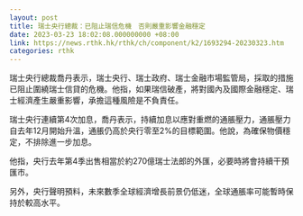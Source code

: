 ```yaml
---
layout: post
title: 瑞士央行總裁：已阻止瑞信危機　否則嚴重影響金融穩定
date: 2023-03-23 18:02:08.000000000 +08:00
link: https://news.rthk.hk/rthk/ch/component/k2/1693294-20230323.htm
categories: rthk
---
```


瑞士央行總裁喬丹表示，瑞士央行、瑞士政府、瑞士金融市場監管局，採取的措施已阻止圍繞瑞士信貸的危機。他指，如果瑞信破產，將對國內及國際金融穩定、瑞士經濟產生嚴重影響，承擔這種風險是不負責任。

瑞士央行連續第4次加息，喬丹表示，持續加息以應對重燃的通脹壓力，通脹壓力自去年12月開始升溫，通脹仍高於央行零至2%的目標範圍。他說，為確保物價穩定，不排除進一步加息。

他指，央行去年第4季出售相當於約270億瑞士法郎的外匯，必要時將會持續干預匯市。

另外，央行聲明預料，未來數季全球經濟增長前景仍低迷，全球通脹率可能暫時保持於較高水平。

